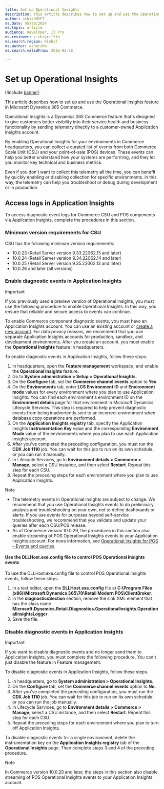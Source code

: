 ```yaml
---
title: Set up Operational Insights
description: This article describes how to set up and use the Operational Insights feature in Microsoft Dynamics 365 Commerce.
author: ashishMSFT
ms.date: 05/28/2024
ms.topic: article
audience: Developer, IT Pro
ms.reviewer: v-chrgriffin
ms.search.region: Global
ms.author: asharchw
ms.search.validFrom: 2016-02-28

---
```


# Set up Operational Insights

[!include [banner](../includes/banner.md)]

This article describes how to set up and use the Operational Insights feature in Microsoft Dynamics 365 Commerce.

Operational Insights is a Dynamics 365 Commerce feature that's designed to give customers better visibility into their service health and business functionality by sending telemetry directly to a customer-owned Application Insights account.

By enabling Operational Insights for your environments in Commerce headquarters, you can collect a curated list of events from both Commerce Scale Unit (CSU) and your point-of-sale (POS) devices. These events can help you better understand how your systems are performing, and they let you monitor key technical and business metrics.

Even if you don't want to collect this telemetry all the time, you can benefit by quickly enabling or disabling collection for specific environments. In this way, the telemetry can help you troubleshoot or debug during development or in production.

## Access logs in Application Insights

To access diagnostic event logs for Commerce CSU and POS components via Application Insights, complete the procedures in this section.

### Minimum version requirements for CSU

CSU has the following minimum version requirements:

- 10.0.23 (Retail Server version 9.33.22062.15 and later)
- 10.0.24 (Retail Server version 9.34.22062.14 and later)
- 10.0.25 (Retail Server version 9.35.22062.13 and later)
- 10.0.26 and later (all versions)

### Enable diagnostic events in Application Insights

> [!IMPORTANT]
> If you previously used a preview version of Operational Insights, you must use the following procedure to enable Operational Insights. In this way, you ensure that reliable and secure access to events can continue.

To enable Commerce component diagnostic events, you must have an Application Insights account. You can use an existing account or [create a new account](/azure/azure-monitor/app/create-workspace-resource#create-workspace-based-resource). For data privacy reasons, we recommend that you use separate Application Insights accounts for production, sandbox, and development environments. After you create an account, you must enable the **Operational Insights** feature in headquarters.

To enable diagnostic events in Application Insights, follow these steps.

1. In headquarters, open the **Feature management** workspace, and enable the **Operational Insights** feature.
1. Go to **System administration \> Setup \> Operational Insights**.
1. On the **Configure** tab, set the **Commerce channel events** option to **Yes**.
1. On the **Environments** tab, enter **LCS Environment ID** and **Environment mode** values for every environment where you plan to use Application Insights. You can find each environment's environment ID on the **Environment details** page for that environment in Microsoft Dynamics Lifecycle Services. This step is required to help prevent diagnostic events from being inadvertently sent to an incorrect environment when database copy operations are performed.
1. On the **Application Insights registry** tab, specify the Application Insights **Instrumentation Key** value and the corresponding **Environment Mode** value of the environments where you plan to use each Application Insights account.
1. After you've completed the preceding configuration, you must run the **CDX Job 1110** job. You can wait for this job to run on its own schedule, or you can run it manually.
1. In Lifecycle Services, go to **Environment details \> Commerce \> Manage**, select a CSU instance, and then select **Restart**. Repeat this step for each CSU.
1. Repeat the preceding steps for each environment where you plan to use Application Insights.

> [!NOTE]
> - The telemetry events in Operational Insights are subject to change. We recommend that you use Operational Insights events to do preliminary analysis and troubleshooting on your own, not to define dashboards or alerts. If you use events for purposes beyond self-service troubleshooting, we recommend that you validate and update your queries after each CSU/POS release.
> - As of Commerce version 10.0.29, the procedures in this section also enable streaming of POS Operational Insights events to your Application Insights account. For more information, see [Operational Insights for POS – Events and queries](https://download.microsoft.com/download/9/2/b/92be35b0-0e24-4a4d-940d-6f4db29791c0/Operational-Insights-Commerce-POS-events-queries.pdf).

#### Use the DLLHost.exe.config file to control POS Operational Insights events

To use the DLLHost.exe.config file to control POS Operational Insights events, follow these steps.

1. In a text editor, open the **DLLHost.exe.config** file at **C:\\Program Files (x86)\\Microsoft Dynamics 365\\70\\Retail Modern POS\\ClientBroker**.
1. In the **diagnosticsSection** section, remove the sink XML element that has the class name **Microsoft.Dynamics.Retail.Diagnostics.OperationalInsights.OperationalInsightsLogger**.
1. Save the file.

### Disable diagnostic events in Application Insights

> [!IMPORTANT]
> If you want to disable diagnostic events and no longer send them to Application Insights, you must complete the following procedure. You can't just disable the feature in Feature management.

To disable diagnostic events in Application Insights, follow these steps.

1. In headquarters, go to **System administration \> Operational Insights**.
1. On the **Configure** tab, set the **Commerce channel events** option to **No**.
1. After you've completed the preceding configuration, you must run the **CDX Job 1110** job. You can wait for this job to run on its own schedule, or you can run the job manually.
1. In Lifecycle Services, go to **Environment details \> Commerce \> Manage**, select a CSU instance, and then select **Restart**. Repeat this step for each CSU.
1. Repeat the preceding steps for each environment where you plan to turn off Application Insights.

To disable diagnostic events for a single environment, delete the instrumentation key on the **Application Insights registry** tab of the **Operational Insights** page. Then complete steps 3 and 4 of the preceding procedure.

> [!NOTE]
> In Commerce version 10.0.29 and later, the steps in this section also disable streaming of POS Operational Insights events to your Application Insights account. 
